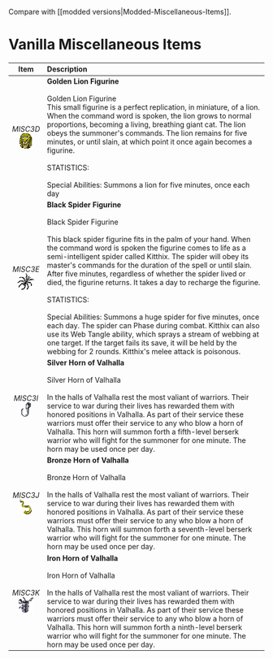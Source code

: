 Compare with [[modded versions|Modded-Miscellaneous-Items]].


# Vanilla Miscellaneous Items
| Item | Description |
| :-------: | :-------  |
| *MISC3D*<br />![Icon](Item-Descriptions/Vanilla/Images/MISC3D.png "Golden Lion Figurine") | **Golden Lion Figurine**<br /><br />Golden Lion Figurine<br />This small figurine is a perfect replication, in miniature, of a lion.  When the command word is spoken, the lion grows to normal proportions, becoming a living, breathing giant cat.  The lion obeys the summoner's commands.  The lion remains for five minutes, or until slain, at which point it once again becomes a figurine.<br /><br />STATISTICS:<br /><br />Special Abilities:  Summons a lion for five minutes, once each day|
| *MISC3E*<br />![Icon](Item-Descriptions/Vanilla/Images/MISC3E.png "Black Spider Figurine") | **Black Spider Figurine**<br /><br />Black Spider Figurine<br /><br />This black spider figurine fits in the palm of your hand.  When the command word is spoken the figurine comes to life as a semi-intelligent spider called Kitthix.  The spider will obey its master's commands for the duration of the spell or until slain.  After five minutes, regardless of whether the spider lived or died, the figurine returns.  It takes a day to recharge the figurine.<br /><br />STATISTICS:<br /><br />Special Abilities: Summons a huge spider for five minutes, once each day. The spider can Phase during combat. Kitthix can also use its Web Tangle ability, which sprays a stream of webbing at one target. If the target fails its save, it will be held by the webbing for 2 rounds. Kitthix's melee attack is poisonous.|
| *MISC3I*<br />![Icon](Item-Descriptions/Vanilla/Images/MISC3I.png "Silver Horn of Valhalla") | **Silver Horn of Valhalla**<br /><br />Silver Horn of Valhalla<br /><br />In the halls of Valhalla rest the most valiant of warriors.  Their service to war during their lives has rewarded them with honored positions in Valhalla.  As part of their service these warriors must offer their service to any who blow a horn of Valhalla.  This horn will summon forth a fifth-level berserk warrior who will fight for the summoner for one minute.  The horn may be used once per day.|
| *MISC3J*<br />![Icon](Item-Descriptions/Vanilla/Images/MISC3J.png "Bronze Horn of Valhalla") | **Bronze Horn of Valhalla**<br /><br />Bronze Horn of Valhalla<br /><br />In the halls of Valhalla rest the most valiant of warriors.  Their service to war during their lives has rewarded them with honored positions in Valhalla.  As part of their service these warriors must offer their service to any who blow a horn of Valhalla.  This horn will summon forth a seventh-level berserk warrior who will fight for the summoner for one minute.  The horn may be used once per day.|
| *MISC3K*<br />![Icon](Item-Descriptions/Vanilla/Images/MISC3K.png "Iron Horn of Valhalla") | **Iron Horn of Valhalla**<br /><br />Iron Horn of Valhalla<br /><br />In the halls of Valhalla rest the most valiant of warriors.  Their service to war during their lives has rewarded them with honored positions in Valhalla.  As part of their service these warriors must offer their service to any who blow a horn of Valhalla.  This horn will summon forth a ninth-level berserk warrior who will fight for the summoner for one minute. The horn may be used once per day.|
